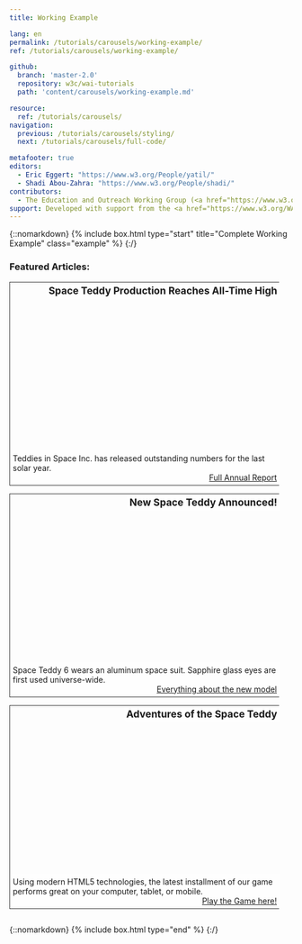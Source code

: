 ```yaml
---
title: Working Example

lang: en
permalink: /tutorials/carousels/working-example/
ref: /tutorials/carousels/working-example/

github:
  branch: 'master-2.0'
  repository: w3c/wai-tutorials
  path: 'content/carousels/working-example.md'

resource:
  ref: /tutorials/carousels/
navigation:
  previous: /tutorials/carousels/styling/
  next: /tutorials/carousels/full-code/

metafooter: true
editors:
  - Eric Eggert: "https://www.w3.org/People/yatil/"
  - Shadi Abou-Zahra: "https://www.w3.org/People/shadi/"
contributors:
  - The Education and Outreach Working Group (<a href="https://www.w3.org/WAI/EO/">EOWG</a>)
support: Developed with support from the <a href="https://www.w3.org/WAI/ACT/">WAI-ACT project</a>, co-funded by the <strong>European Commission <abbr title="Information Society Technologies">IST</abbr> Programme</strong>.
---
```

{::nomarkdown}
{% include box.html type="start" title="Complete Working Example" class="example" %}
{:/}

<h3>Featured Articles:</h3>
<div id="c" class="carousel">
    <ul>
        <li class="slide" style="background-image: url('{{ "/content-images/wai-tutorials/carousels/ex-teddy1.jpg" | relative_url }}');">
            <h4>Space Teddy Production Reaches All-Time High</h4>
            <p>
                Teddies in Space Inc. has released outstanding numbers for the last solar year.
                <a href="…">Full Annual Report</a>
            </p>
        </li>
        <li class="slide" style="background-image: url('{{ "/content-images/wai-tutorials/carousels/ex-teddy2.jpg" | relative_url }}');">
            <h4>New Space Teddy Announced!</h4>
            <p>
                Space Teddy 6 wears an aluminum space suit. Sapphire glass eyes are first used universe-wide.
                <a href="…">Everything about the new model</a>
            </p>
        </li>
        <li class="slide" style="background-image: url('{{ "/content-images/wai-tutorials/carousels/ex-teddy3.jpg" | relative_url }}');">
            <h4>Adventures of the Space Teddy</h4>
            <p>
                Using modern HTML5 technologies, the latest installment of our game performs great on your computer, tablet, or mobile.
                <a href="…">Play the Game here!</a>
            </p>
        </li>
    </ul>
</div>

<style>

.active .slide {
  display: block !important;
  visibility: hidden;
  transition: left .6s ease-out;
}

.active .slide.current {
  visibility: visible;
  left: 0;
}

.active .slide.next {
  left: 100%;
}

.active .slide.prev {
  left: -100%;
}

.active .slide.next.in-transition,
.active .slide.prev.in-transition {
  visibility:visible;
}
</style>

{::nomarkdown}
{% include box.html type="end" %}
{:/}

<style>
  .carousel, .slide {
    width: 480px;
    padding:0;
    margin: 0;
    overflow: hidden;
  }
  .carousel {
    position: relative;
  }
  .carousel ul {
    margin:0;
    padding: 0;
  }
  .slide {
    height: 360px;
    background-size: cover;
    position: relative;
    margin-bottom:1em;
    border:1px solid #333;
  }
  .slide h4 {
    display:inline-block;
    font-weight: bold;
    font-size: 1.25em;
    margin:0;
    padding: .25em;
    text-align: right;
    background-color: rgba(255,255,255,.8);
    float:right;
    border-radius: 0 0 0 .5em;
  }
  .slide p {
    position: absolute;
    bottom: 0;
    left: 0;
    right: 0;
    margin:0;
    clear:both;
    padding: 5px;
    background-color: rgba(255,255,255,.8);
  }
  .slide a {
    display:block;
    text-align: right;
  }

.carousel.active {
  height: 360px;
  border: 1px solid #333;
  position:relative;
}

.active .slide {
  border: none;
  display: none;
  position:absolute;
  top:0;
  left:0;
  z-index:200;
}

.slide.current {
  display:block;
  z-index: 500;
}

.btn-prev,
.btn-next {
  position:absolute;
  z-index: 700;
  top: 50%;
  margin-top: -2.5em;
  border:0;
  background: rgba(255,255,255,.6);
  line-height: 1;
  padding:10px 5px;
  transition: padding .4s ease-out;
}

.btn-next:hover,
.btn-next:focus,
.btn-prev:hover,
.btn-prev:focus {
  padding-left: 15px;
  padding-right:15px;
}

.btn-prev {
  left:0;
  border-radius: 0 .25em .25em 0;
}

.btn-next {
  right:0;
  border-radius: .25em 0 0 .25em;
}

.carousel.with-slidenav {
  padding-bottom: 2.5em;
  background-color: #fff;
}
.carousel.with-slidenav .slide {
  border-bottom: 1px solid #333;
}

.slidenav {
  position: absolute;
  bottom:.25em;
  left: 0;
  right: 0;
  text-align: center;
}

.slidenav li {
  display:inline-block;
  margin: 0 .5em;
}

.slidenav button {
  border: 2px solid #036;
  background-color: #036;
  line-height: .5;
  height: 2em;
  min-width: 2em;
  font-weight: bold;
  color: #fff;
}

.slidenav button.current {
  border-radius: .5em;
  background-color: #fff;
  color: #333;
}

.slidenav button:hover,
.slidenav button:focus {
  border: 2px dotted #fff;
}

.slidenav button.current:hover,
.slidenav button.current:focus {
  border: 2px dotted #036;
}

</style>

<script>
  /* focusin/out event polyfill (firefox) */
!function(){
  var w = window,
  d = w.document;

  if( w.onfocusin === undefined ){
    d.addEventListener('focus' ,addPolyfill ,true);
    d.addEventListener('blur' ,addPolyfill ,true);
    d.addEventListener('focusin' ,removePolyfill ,true);
    d.addEventListener('focusout' ,removePolyfill ,true);
  }
  function addPolyfill(e){
    var type = e.type === 'focus' ? 'focusin' : 'focusout';
    var event = new CustomEvent(type, { bubbles:true, cancelable:false });
    event.c1Generated = true;
    e.target.dispatchEvent( event );
  }
  function removePolyfill(e){
if(!e.c1Generated){ // focus after focusin, so chrome will the first time trigger tow times focusin
  d.removeEventListener('focus' ,addPolyfill ,true);
  d.removeEventListener('blur' ,addPolyfill ,true);
  d.removeEventListener('focusin' ,removePolyfill ,true);
  d.removeEventListener('focusout' ,removePolyfill ,true);
}
setTimeout(function(){
  d.removeEventListener('focusin' ,removePolyfill ,true);
  d.removeEventListener('focusout' ,removePolyfill ,true);
});
}
}();

var myCarousel = (function() {

  var carousel, slides, index, slidenav, settings, timer, setFocus, animationSuspended;

  function forEachElement(elements, fn) {
    for (var i = 0; i < elements.length; i++)
      fn(elements[i], i);
  }

  function removeClass(el, className) {
    if (el.classList) {
      el.classList.remove(className);
    } else {
      el.className = el.className.replace(new RegExp('(^|\\b)' + className.split(' ').join('|') + '(\\b|$)', 'gi'), ' ');
    }
  }

  function hasClass(el, className) {
    if (el.classList) {
      return el.classList.contains(className);
    } else {
      return new RegExp('(^| )' + className + '( |$)', 'gi').test(el.className);
    }
  }

  function init(set) {
    settings = set;
    carousel = document.getElementById(settings.id);
    slides = carousel.querySelectorAll('.slide');

    carousel.className = 'active carousel';

    var ctrls = document.createElement('ul');

    ctrls.className = 'controls';
    ctrls.innerHTML = '<li>' +
        '<button type="button" class="btn-prev"><img src="{{ "/content-images/wai-tutorials/carousels/chevron-left.png" | relative_url }}" alt="Previous Item"></button>' +
      '</li>' +
      '<li>' +
        '<button type="button" class="btn-next"><img src="{{ "/content-images/wai-tutorials/carousels/chevron-right.png" | relative_url }}" alt="Next Item"></button>' +
      '</li>';

    ctrls.querySelector('.btn-prev')
      .addEventListener('click', function () {
        prevSlide(true);
      });
    ctrls.querySelector('.btn-next')
      .addEventListener('click', function () {
        nextSlide(true);
      });

    carousel.appendChild(ctrls);

    if (settings.slidenav || settings.animate) {
      slidenav = document.createElement('ul');

      slidenav.className = 'slidenav';

      if (settings.animate) {
        var li = document.createElement('li');

        if (settings.startAnimated) {
          li.innerHTML = '<button data-action="stop"><span class="visuallyhidden">Stop Animation </span>￭</button>';
        } else {
          li.innerHTML = '<button data-action="start"><span class="visuallyhidden">Start Animation </span>▶</button>';
        }

        slidenav.appendChild(li);
      }

      if (settings.slidenav) {
        forEachElement(slides, function(el, i){
          var li = document.createElement('li');
          var klass = (i===0) ? 'class="current" ' : '';
          var kurrent = (i===0) ? ' <span class="visuallyhidden">(Current Item)</span>' : '';

          li.innerHTML = '<button '+ klass +'data-slide="' + i + '"><span class="visuallyhidden">News</span> ' + (i+1) + kurrent + '</button>';
          slidenav.appendChild(li);
        });
      }

      slidenav.addEventListener('click', function(event) {
        var button = event.target;
        if (button.localName == 'button') {
          if (button.getAttribute('data-slide')) {
            stopAnimation();
            setSlides(button.getAttribute('data-slide'), true);
          } else if (button.getAttribute('data-action') == "stop") {
            stopAnimation();
          } else if (button.getAttribute('data-action') == "start") {
            startAnimation();
          }
        }
      }, true);

      carousel.className = 'active carousel with-slidenav';
      carousel.appendChild(slidenav);
    }

    var liveregion = document.createElement('div');
    liveregion.setAttribute('aria-live', 'polite');
    liveregion.setAttribute('aria-atomic', 'true');
    liveregion.setAttribute('class', 'liveregion visuallyhidden');
    carousel.appendChild(liveregion);

      slides[0].parentNode.addEventListener('transitionend', function (event) {
        var slide = event.target;
        removeClass(slide, 'in-transition');
        if (hasClass(slide, 'current'))  {
          if(setFocus) {
            slide.setAttribute('tabindex', '-1');
            slide.focus();
            setFocus = false;
          }
        }
      });

      carousel.addEventListener('mouseenter', suspendAnimation);
      carousel.addEventListener('mouseleave', function(event) {
        if (animationSuspended) {
          startAnimation();
        }
      });

      carousel.addEventListener('focusin', function(event) {
        if (!hasClass(event.target, 'slide')) {
          suspendAnimation();
        }
      });
      carousel.addEventListener('focusout', function(event) {
        if (!hasClass(event.target, 'slide') && animationSuspended) {
          startAnimation();
        }
      });

    index = 0;
    setSlides(index);

     if (settings.startAnimated) {
      timer = setTimeout(nextSlide, 5000);
    }
  }

  function setSlides(new_current, setFocusHere, transition, announceItemHere) {
    setFocus = typeof setFocusHere !== 'undefined' ? setFocusHere : false;
    announceItem = typeof announceItemHere !== 'undefined' ? announceItemHere : false;
    transition = typeof transition !== 'undefined' ? transition : 'none';

    new_current = parseFloat(new_current);

    var length = slides.length;
    var new_next = new_current+1;
    var new_prev = new_current-1;

    if(new_next === length) {
      new_next = 0;
    } else if(new_prev < 0) {
      new_prev = length-1;
    }

    for (var i = slides.length - 1; i >= 0; i--) {
      slides[i].className = "slide";
    }

    slides[new_next].className = 'next slide' + ((transition == 'next') ? ' in-transition' : '');
    slides[new_next].setAttribute('aria-hidden', 'true');

    slides[new_prev].className = 'prev slide' + ((transition == 'prev') ? ' in-transition' : '');
    slides[new_prev].setAttribute('aria-hidden', 'true');


    slides[new_current].className = 'current slide';
    slides[new_current].removeAttribute('aria-hidden');


    if (announceItem) {
      carousel.querySelector('.liveregion').textContent = 'Item ' + (new_current + 1) + ' of ' +   slides.length;
    }

    if(settings.slidenav) {
      var buttons = carousel.querySelectorAll('.slidenav button[data-slide]');
      for (var j = buttons.length - 1; j >= 0; j--) {
        buttons[j].className = '';
        buttons[j].innerHTML = '<span class="visuallyhidden">News</span> ' + (j+1);
      }
      buttons[new_current].className = "current";
      buttons[new_current].innerHTML = '<span class="visuallyhidden">News</span> ' + (new_current+1) + ' <span class="visuallyhidden">(Current Item)</span>';
    }

    index = new_current;

  }

  function nextSlide(announceItem) {
    announceItem = typeof announceItem !== 'undefined' ? announceItem : false;

    var length = slides.length,
    new_current = index + 1;

    if(new_current === length) {
      new_current = 0;
    }

    setSlides(new_current, false, 'prev', announceItem);

    if (settings.animate) {
      timer = setTimeout(nextSlide, 5000);
    }

  }

  function prevSlide(announceItem) {
    announceItem = typeof announceItem !== 'undefined' ? announceItem : false;

    var length = slides.length,
    new_current = index - 1;

    if(new_current < 0) {
      new_current = length-1;
    }

    setSlides(new_current, false, 'next', announceItem);

  }

  function stopAnimation() {
    clearTimeout(timer);
    settings.animate = false;
    animationSuspended = false;
    _this = carousel.querySelector('[data-action]');
    _this.innerHTML = '<span class="visuallyhidden">Start Animation </span>▶';
    _this.setAttribute('data-action', 'start');
  }

  function startAnimation() {
    settings.animate = true;
    animationSuspended = false;
    timer = setTimeout(nextSlide, 5000);
    _this = carousel.querySelector('[data-action]');
    _this.innerHTML = '<span class="visuallyhidden">Stop Animation </span>￭';
    _this.setAttribute('data-action', 'stop');
  }

  function suspendAnimation() {
    if(settings.animate) {
      clearTimeout(timer);
      settings.animate = false;
      animationSuspended = true;
    }
  }

  return {
    init:init,
    next:nextSlide,
    prev:prevSlide,
    goto:setSlides,
    stop:stopAnimation,
    start:startAnimation
  };
});

var c = new myCarousel();
c.init({
  id: 'c',
  slidenav: true,
  animate: true,
  startAnimated: true
});
</script>
